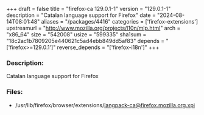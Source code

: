 +++
draft = false
title = "firefox-ca 129.0.1-1"
version = "129.0.1-1"
description = "Catalan language support for Firefox"
date = "2024-08-14T08:01:48"
aliases = "/packages/4416"
categories = ['firefox-extensions']
upstreamurl = "http://www.mozilla.org/projects/l10n/mlp.html"
arch = "x86_64"
size = "542008"
usize = "599335"
sha1sum = "18c2ac1b7809205e440621c5ad4ebb849dd5af83"
depends = "['firefox>=129.0.1']"
reverse_depends = "['firefox-i18n']"
+++
### Description: 
Catalan language support for Firefox

### Files: 
* /usr/lib/firefox/browser/extensions/langpack-ca@firefox.mozilla.org.xpi

